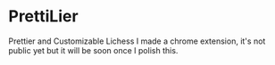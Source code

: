 # PrettiLier
Prettier and Customizable Lichess
I made a chrome extension, it's not public yet but it will be soon once I polish this. 
